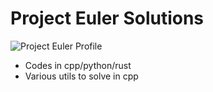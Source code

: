 # Project Euler Solutions
![Project Euler Profile](https://projecteuler.net/profile/zarami1214.png)

- Codes in cpp/python/rust
- Various utils to solve in cpp

